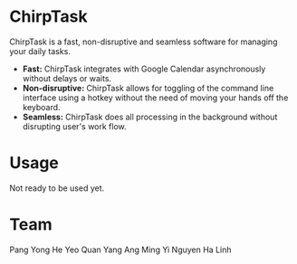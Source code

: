 ChirpTask
=========
ChirpTask is a fast, non-disruptive and seamless software for managing your daily tasks.


<UL>
<LI><B>Fast:</B> ChirpTask integrates with Google Calendar asynchronously without delays or waits.</LI>
<LI><B>Non-disruptive:</B> ChirpTask allows for toggling of the command line interface using a hotkey without the need of moving your hands off the keyboard.</LI>
<LI><B>Seamless:</B> ChirpTask does all processing in the background without disrupting user's work flow.</LI>
</UL>

Usage
========
Not ready to be used yet.

Team
========
Pang Yong He
Yeo Quan Yang
Ang Ming Yi
Nguyen Ha Linh